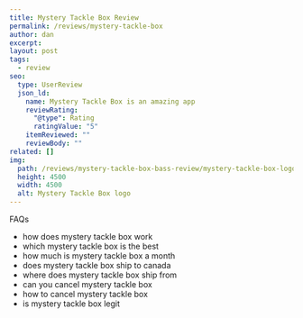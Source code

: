 ```yaml
---
title: Mystery Tackle Box Review
permalink: /reviews/mystery-tackle-box
author: dan
excerpt: 
layout: post
tags:
  - review
seo:
  type: UserReview
  json_ld:
    name: Mystery Tackle Box is an amazing app
    reviewRating:
      "@type": Rating
      ratingValue: "5"
    itemReviewed: ""
    reviewBody: ""
related: []
img:
  path: /reviews/mystery-tackle-box-bass-review/mystery-tackle-box-logo.webp
  height: 4500
  width: 4500
  alt: Mystery Tackle Box logo
---
```


FAQs
- how does mystery tackle box work
- which mystery tackle box is the best
- how much is mystery tackle box a month
- does mystery tackle box ship to canada
- where does mystery tackle box ship from
- can you cancel mystery tackle box
- how to cancel mystery tackle box
- is mystery tackle box legit